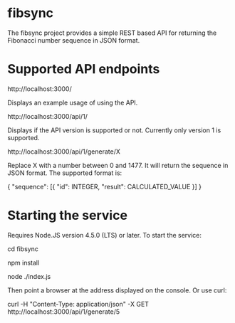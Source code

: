 # fibsync

The fibsync project provides a simple REST based API for returning the
Fibonacci number sequence in JSON format.

# Supported API endpoints

 http://localhost:3000/
 
 Displays an example usage of using the API.

 http://localhost:3000/api/1/

 Displays if the API version is supported or not. Currently only version 1
 is supported.

 http://localhost:3000/api/1/generate/X

 Replace X with a number between 0 and 1477. It will return the sequence in
 JSON format. The supported format is:

 { "sequence": [{ "id": INTEGER, "result": CALCULATED_VALUE }] }

# Starting the service

Requires Node.JS version 4.5.0 (LTS) or later. To start the service:

 cd fibsync

 npm install

 node ./index.js


Then point a browser at the address displayed on the console. Or use curl:

 curl -H "Content-Type: application/json" -X GET http://localhost:3000/api/1/generate/5


